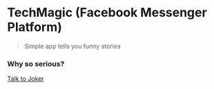 # TechMagic (Facebook Messenger Platform)

> Simple app tells you funny stories


### Why so serious?
[Talk to Joker](https://www.messenger.com/t/1763069020579858)